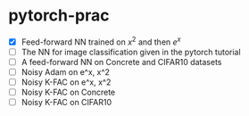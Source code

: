 # pytorch-prac
- [x] Feed-forward NN trained on $x^2$ and then $e^x$
- [ ] The NN for image classification given in the pytorch tutorial
- [ ] A feed-forward NN on Concrete and CIFAR10 datasets
- [ ] Noisy Adam on e^x, x^2
- [ ] Noisy K-FAC on e^x, x^2
- [ ] Noisy K-FAC on Concrete
- [ ] Noisy K-FAC on CIFAR10
